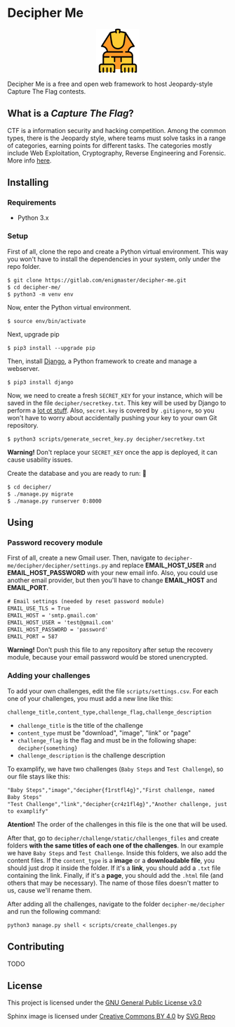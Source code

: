 # Decipher Me

<p align="center">
        <img src=img/sphinx_logo.png height=100px>
</p>

Decipher Me is a free and open web framework to host Jeopardy-style Capture The
Flag contests.

## What is a _Capture The Flag_?

CTF is a information security and hacking competition. Among the common types,
there is the Jeopardy style, where teams must solve tasks in a
range of categories, earning points for different tasks. The categories
mostly include Web Exploitation, Cryptography, Reverse Engineering and
Forensic. More info [here](https://ctftime.org/ctf-wtf/).

## Installing

### Requirements

- Python 3.x

### Setup

First of all, clone the repo and create a Python virtual environment. This way
you won't have to install the dependencies in your system, only under the repo
folder.

```shell
$ git clone https://gitlab.com/enigmaster/decipher-me.git
$ cd decipher-me/
$ python3 -m venv env
```

Now, enter the Python virtual environment.

```shell
$ source env/bin/activate
```

Next, upgrade pip

```shell
$ pip3 install --upgrade pip
```

Then, install [Django](https://www.djangoproject.com/), a Python framework to
create and manage a webserver.

```shell
$ pip3 install django
```

Now, we need to create a fresh `SECRET_KEY` for your instance, which will be
saved in the file `decipher/secretkey.txt`. This key will be used by Django to
perform a
[lot ot stuff](https://docs.djangoproject.com/en/2.1/ref/settings/#std:setting-SECRET_KEY).
Also, `secret.key` is covered by `.gitignore`, so you
won't have to worry about accidentally pushing your key to your own Git
repository.

```shell
$ python3 scripts/generate_secret_key.py decipher/secretkey.txt
```

**Warning!** Don't replace your `SECRET_KEY` once the app is deployed, it can
cause usability issues.

Create the database and you are ready to run:

```shell
$ cd decipher/
$ ./manage.py migrate
$ ./manage.py runserver 0:8000
```

## Using

### Password recovery module

First of all, create a new Gmail user. Then, navigate to
`decipher-me/decipher/decipher/settings.py` and replace <b>EMAIL_HOST_USER</b>
and <b>EMAIL_HOST_PASSWORD</b> with your new email info. Also, you could use
another email provider, but then you'll have to change <b>EMAIL_HOST</b> and
<b>EMAIL_PORT</b>.

```
# Email settings (needed by reset password module)
EMAIL_USE_TLS = True
EMAIL_HOST = 'smtp.gmail.com'
EMAIL_HOST_USER = 'test@gmail.com'
EMAIL_HOST_PASSWORD = 'password'
EMAIL_PORT = 587
```

**Warning!** Don't push this file to any repository after setup the recovery
module, because your email password would be stored unencrypted.

### Adding your challenges

To add your own challenges, edit the file `scripts/settings.csv`. For each one
of your challenges, you must add a new line like this:

```
challenge_title,content_type,challenge_flag,challenge_description
```

* `challenge_title` is the title of the challenge
* `content_type` must be "download", "image", "link" or "page"
* `challenge_flag` is the flag and must be in the following shape: `decipher{something}`
* `challenge_description` is the challenge description

To examplify, we have two challenges (`Baby Steps` and `Test Challenge`), so our
file stays like this:

```
"Baby Steps","image","decipher{f1rstfl4g}","First challenge, named Baby Steps"
"Test Challenge","link","decipher{cr4z1fl4g}","Another challenge, just to examplify"
```

**Atention!** The order of the challenges in this file is the one that will be
used.


After that, go to `decipher/challenge/static/challenges_files` and create
folders <b>with the same titles of each one of the challenges</b>.  In our
example we have `Baby Steps` and `Test Challenge`. Inside this folders, we also
add the content files. If the `content_type` is a <b>image</b> or a
<b>downloadable file</b>, you should just drop it inside the folder. If it's a
<b>link</b>, you should add a `.txt` file containing the link. Finally, if it's
a <b>page</b>, you should add the `.html` file (and others that may be
necessary). The name of those files doesn't matter to us, cause we'll rename
them.

After adding all the challenges, navigate to the folder
`decipher-me/decipher` and run the following command:

```
python3 manage.py shell < scripts/create_challenges.py
```


## Contributing

TODO

## License

This project is licensed under the
[GNU General Public License v3.0](https://gitlab.com/enigmaster/decipher-me/blob/master/LICENSE)

Sphinx image is licensed under
[Creative Commons BY 4.0](https://creativecommons.org/licenses/by/4.0/) by
[SVG Repo](https://www.svgrepo.com)
